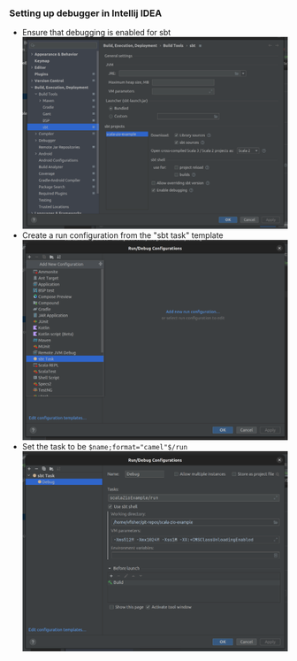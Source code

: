 ### Setting up debugger in Intellij IDEA

* Ensure that debugging is enabled for sbt
  ![sbt config](images/idea-sbt-settings.png)
* Create a run configuration from the "sbt task" template
  ![debug configuration template](images/idea-debug-configuration-template.png)
* Set the task to be `$name;format="camel"$/run`
  ![debug configuration](images/idea-debug-configuration.png)
    